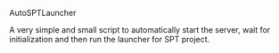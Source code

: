 AutoSPTLauncher

A very simple and small script to automatically start the server, wait for initialization and then run the launcher for SPT project.
